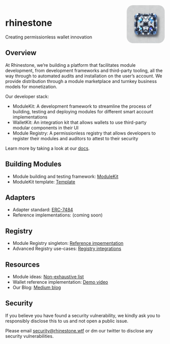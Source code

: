 <img src="logo.png" alt="rhinestone logo" align="right" width="120" height="120" style="border-radius:20px"/>

# rhinestone

Creating permissionless wallet innovation

## Overview

At Rhinestone, we’re building a platform that facilitates module development, from development frameworks and third-party tooling, all the way through to automated audits and installation on the user’s account. We provide distribution through a module marketplace and turnkey business models for monetization.

Our developer stack:

- ModuleKit: A development framework to streamline the process of building, testing and deploying modules for different smart account implementations
- WalletKit: An integration kit that allows wallets to use third-party modular components in their UI
- Module Registry: A permissionless registry that allows developers to register their modules and auditors to attest to their security

Learn more by taking a look at our [docs](https://docs.rhinestone.wtf).

## Building Modules

- Module building and testing framework: [ModuleKit](https://github.com/rhinestonewtf/modulekit)
- ModuleKit template: [Template](https://github.com/rhinestonewtf/module-template)

## Adapters

- Adapter standard: [ERC-7484](https://github.com/ethereum/EIPs/pull/7484)
- Reference implementations: (coming soon)

## Registry

- Module Registry singleton: [Reference impementation](https://github.com/rhinestonewtf/registry)
- Advanced Registry use-cases: [Registry integrations](https://github.com/rhinestonewtf/registry-integrations)

## Resources

- Module ideas: [Non-exhaustive list](https://rhinestone.notion.site/Module-ideas-for-product-inspo-338100a2c99540f490472b8aa839da11)
- Wallet reference implementation: [Demo video](https://rhinestone.wtf/demo)
- Our Blog: [Medium blog](https://blog.rhinestone.wtf)

## Security

If you believe you have found a security vulnerability, we kindly ask you to responsibly disclose this to us and not open a public issue.

Please email <security@rhinestone.wtf> or dm our twitter to disclose any security vulnerabilities.
